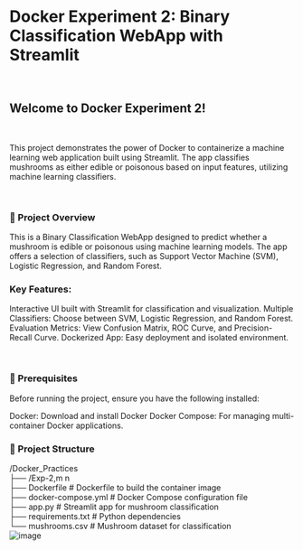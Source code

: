 <h1>Docker Experiment 2: Binary Classification WebApp with Streamlit</h1><br>
<h2>Welcome to Docker Experiment 2!</h2> <br><p>This project demonstrates the power of Docker to containerize a machine learning web application built using Streamlit. The app classifies mushrooms as either edible or poisonous based on input features, utilizing machine learning classifiers.</p><br>

<h3>🚀 Project Overview</h3>
<p>This is a Binary Classification WebApp designed to predict whether a mushroom is edible or poisonous using machine learning models. The app offers a selection of classifiers, such as Support Vector Machine (SVM), Logistic Regression, and Random Forest.</p>

<h3>Key Features:</h3>
<p>Interactive UI built with Streamlit for classification and visualization.
Multiple Classifiers: Choose between SVM, Logistic Regression, and Random Forest.
Evaluation Metrics: View Confusion Matrix, ROC Curve, and Precision-Recall Curve.
Dockerized App: Easy deployment and isolated environment.</p><br>
<h3>📝 Prerequisites</h3>
<p>Before running the project, ensure you have the following installed:

Docker: Download and install Docker
Docker Compose: For managing multi-container Docker applications.
<h3>📂 Project Structure</h3>
/Docker_Practices<br>
├── /Exp-2,m n <br>
    ├── Dockerfile                 # Dockerfile to build the container image<br>
    ├── docker-compose.yml         # Docker Compose configuration file<br>
    ├── app.py                     # Streamlit app for mushroom classification<br>
    ├── requirements.txt           # Python dependencies<br>
    └── mushrooms.csv              # Mushroom dataset for classification<br>
<img src="https://github.com/user-attachments/assets/22c53748-45cc-43d0-a1c2-d9923f9189c7" alt="image">

